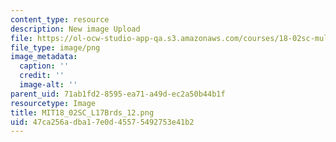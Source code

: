 ```yaml
---
content_type: resource
description: New image Upload
file: https://ol-ocw-studio-app-qa.s3.amazonaws.com/courses/18-02sc-multivariable-calculus-fall-2010/47ca256adba17e0d45575492753e41b2_MIT18_02SC_L17Brds_12.png
file_type: image/png
image_metadata:
  caption: ''
  credit: ''
  image-alt: ''
parent_uid: 71ab1fd2-8595-ea71-a49d-ec2a50b44b1f
resourcetype: Image
title: MIT18_02SC_L17Brds_12.png
uid: 47ca256a-dba1-7e0d-4557-5492753e41b2
---
```

